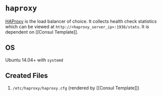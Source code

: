 # `haproxy`

[HAProxy](http://www.haproxy.org/) is the load balancer of choice. It collects health check statistics which can be viewed at `http://<haproxy_server_ip>:1936/stats`. It is dependent on [[Consul Template]].

## OS

Ubuntu 14.04+ with `systemd`

## Created Files

1. `/etc/haproxy/haproxy.cfg` (rendered by [[Consul Template]])
